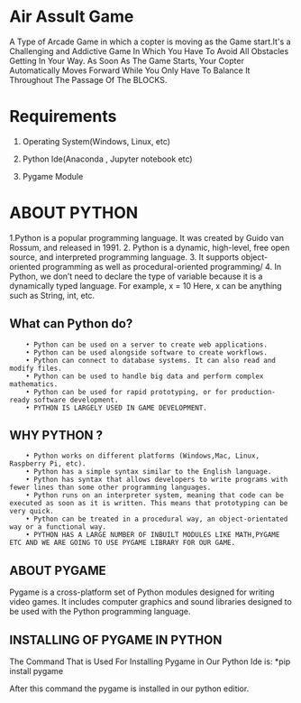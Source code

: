 # Air Assult Game
A Type of Arcade Game in which a copter is moving as the Game start.It's a Challenging and Addictive Game In Which You Have To Avoid All Obstacles Getting In Your Way. As Soon As The Game Starts, Your Copter Automatically Moves Forward While You Only Have To Balance It Throughout The Passage Of The BLOCKS.

# Requirements

1. Operating System(Windows, Linux, etc)

2. Python Ide(Anaconda , Jupyter notebook etc)

3. Pygame Module

# ABOUT PYTHON
1.Python is a popular programming language. It was created by Guido van Rossum, and released in 1991. 
2. Python is a dynamic, high-level, free open source, and interpreted programming language.
3. It supports object-oriented programming as well as procedural-oriented programming/
4. In Python, we don’t need to declare the type of variable because it is a dynamically typed language. For example, x = 10 Here, x can be anything such as String, int, etc.
        
## What can Python do?
        • Python can be used on a server to create web applications.
        • Python can be used alongside software to create workflows.
        • Python can connect to database systems. It can also read and modify files.
        • Python can be used to handle big data and perform complex mathematics.
        • Python can be used for rapid prototyping, or for production-ready software development.
        • PYTHON IS LARGELY USED IN GAME DEVELOPMENT.
## WHY PYTHON ?
        • Python works on different platforms (Windows,Mac, Linux, Raspberry Pi, etc).
        • Python has a simple syntax similar to the English language.
        • Python has syntax that allows developers to write programs with fewer lines than some other programming languages.
        • Python runs on an interpreter system, meaning that code can be executed as soon as it is written. This means that prototyping can be very quick.
        • Python can be treated in a procedural way, an object-orientated way or a functional way.
        • PYTHON HAS A LARGE NUMBER OF INBUILT MODULES LIKE MATH,PYGAME ETC AND WE ARE GOING TO USE PYGAME LIBRARY FOR OUR GAME.

## ABOUT PYGAME
Pygame is a cross-platform set of Python modules designed for writing video games. It includes computer graphics and sound libraries designed to
be used with the Python programming language.

## INSTALLING OF PYGAME IN PYTHON
The Command That is Used For Installing Pygame in Our Python Ide is:
          *pip install pygame


After this command the pygame is installed in our python editior.


